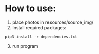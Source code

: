 # How to use: 
  1. place photos in resources/source_img/
  2. Install required packages:
```
pip3 install -r dependencies.txt
```
  3. run program

